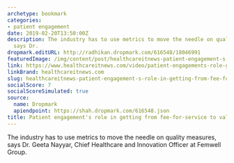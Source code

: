```yaml
---
archetype: bookmark
categories:
- patient engagement
date: 2019-02-20T13:50:00Z
description: The industry has to use metrics to move the needle on quality measures,
  says Dr.
dropmark.editURL: http://radhikan.dropmark.com/616548/18046991
featuredImage: /img/content/post/healthcareitnews-patient-engagement-s-role-in-getting-from-fee-for-service-to-value-based-care.jpg
link: https://www.healthcareitnews.com/video/patient-engagements-role-getting-fee-service-value-based-care
linkBrand: healthcareitnews.com
slug: healthcareitnews-patient-engagement-s-role-in-getting-from-fee-for-service-to-value-based-care
socialScore: 7
socialScoreSimulated: true
source:
  name: Dropmark
  apiendpoint: https://shah.dropmark.com/616548.json
title: Patient engagement's role in getting from fee-for-service to value-based care
---
```

The industry has to use metrics to move the needle on quality measures, says Dr. Geeta Nayyar, Chief Healthcare and Innovation Officer at Femwell Group.